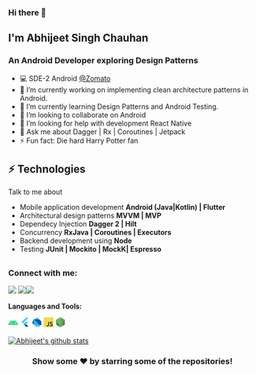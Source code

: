   

### Hi there 👋
## I'm Abhijeet Singh Chauhan
### An Android Developer exploring Design Patterns

- 💻 SDE-2 Android [@Zomato](https://play.google.com/store/apps/details?id=com.application.zomato&hl=en_IN&gl=US)
- 🔭 I’m currently working on implementing clean architecture patterns in Android.
- 🌱 I’m currently learning Design Patterns and Android Testing.
- 👯 I’m looking to collaborate on Android
- 🤔 I’m looking for help with development React Native
- 💬 Ask me about Dagger | Rx | Coroutines | Jetpack
- ⚡ Fun fact: Die hard Harry Potter fan

## ⚡ Technologies
Talk to me about
- Mobile application development **Android (Java|Kotlin) | Flutter**
- Architectural design patterns  **MVVM | MVP**
- Dependecy Injection            **Dagger 2 | Hilt**
- Concurrency                    **RxJava | Coroutines | Executors**
- Backend development using      **Node**
- Testing                        **JUnit | Mockito | MockK| Espresso**

##
### Connect with me:
[<img src="https://img.icons8.com/color/48/000000/twitter.png" width="3.5%"/>](https://twitter.com/andro__abhi) [<img src="https://img.icons8.com/color/48/000000/linkedin.png" width="3.5%"/>](https://www.linkedin.com/in/chauhan-abhi/)[<img src="https://img.icons8.com/windows/32/000000/github.png" width="3.5%"/>](https://github.com/chauhan-abhi-toko)


**Languages and Tools:**  

<code><img height="20" src="https://raw.githubusercontent.com/github/explore/80688e429a7d4ef2fca1e82350fe8e3517d3494d/topics/android/android.png"></code>
<code><img height="20" src="https://raw.githubusercontent.com/github/explore/80688e429a7d4ef2fca1e82350fe8e3517d3494d/topics/flutter/flutter.png"></code>
<code><img height="20" src="https://raw.githubusercontent.com/github/explore/80688e429a7d4ef2fca1e82350fe8e3517d3494d/topics/dart/dart.png"></code>
<code><img height="20" src="https://raw.githubusercontent.com/github/explore/80688e429a7d4ef2fca1e82350fe8e3517d3494d/topics/javascript/javascript.png"></code>
<code><img height="20" src="https://raw.githubusercontent.com/github/explore/80688e429a7d4ef2fca1e82350fe8e3517d3494d/topics/nodejs/nodejs.png"></code>  


<a href="https://github.com/chauhan-abhi">
 <img align="center" src="https://github-readme-stats.vercel.app/api?username=chauhan-abhi&show_icons=true&theme=light&line_height=27" alt="Abhijeet's github stats"/>
</a>  
 

<div align="center">

### Show some ❤️ by starring some of the repositories!

</div>  
